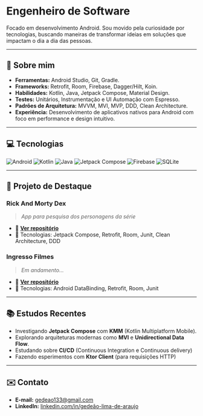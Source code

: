 # Engenheiro de Software

Focado em desenvolvimento Android. Sou movido pela curiosidade por tecnologias, buscando maneiras de transformar ideias em soluções que impactam o dia a dia das pessoas.

---

## 🚀 Sobre mim
- **Ferramentas:** Android Studio, Git, Gradle.
- **Frameworks:** Retrofit, Room, Firebase, Dagger/Hilt, Koin.
- **Habilidades:** Kotlin, Java, Jetpack Compose, Material Design.
- **Testes:** Unitários, Instrumentação e UI Automação com Espresso.
- **Padrões de Arquitetura:** MVVM, MVI, MVP, DDD, Clean Architecture.
- **Experiência:** Desenvolvimento de aplicativos nativos para Android com foco em performance e design intuitivo.

---

## 💻 Tecnologias

<div>
  <img src="https://img.shields.io/badge/Android-3DDC84?style=for-the-badge&logo=android&logoColor=white" alt="Android"/>
  <img src="https://img.shields.io/badge/Kotlin-0095D5?style=for-the-badge&logo=kotlin&logoColor=white" alt="Kotlin"/>
  <img src="https://img.shields.io/badge/Java-007396?style=for-the-badge&logo=java&logoColor=white" alt="Java"/>
  <img src="https://img.shields.io/badge/Jetpack%20Compose-4285F4?style=for-the-badge&logo=android&logoColor=white" alt="Jetpack Compose"/>
  <img src="https://img.shields.io/badge/Firebase-FFCA28?style=for-the-badge&logo=firebase&logoColor=black" alt="Firebase"/>
  <img src="https://img.shields.io/badge/SQLite-003B57?style=for-the-badge&logo=sqlite&logoColor=white" alt="SQLite"/>
</div>

---

## 📘 Projeto de Destaque

### **Rick And Morty Dex**
> *App para pesquisa dos personagens da série*  
- 🔗 **[Ver repositório](https://github.com/gedeaoaraujo/android-rickandmorty-dex)**  
- 🚀 Tecnologias: Jetpack Compose, Retrofit, Room, Junit, Clean Architecture, DDD

### **Ingresso Filmes**
> *Em andamento...* 
- 🔗 **[Ver repositório](https://github.com/gedeaoaraujo/ingresso-filmes-app)**  
- 🚀 Tecnologias: Android DataBinding, Retrofit, Room, Junit

---

## 📚 Estudos Recentes
- Investigando **Jetpack Compose** com **KMM** (Kotlin Multiplatform Mobile).
- Explorando arquiteturas modernas como **MVI** e **Unidirectional Data Flow**.
- Estudando sobre **CI/CD** (Continuous Integration e Continuous delivery)
- Fazendo esperimentos com **Ktor Client** (para requisições HTTP)

---

## ✉️ Contato
- **E-mail:** [gedeao133@gmail.com](mailto:gedeao133@gmail.com)
- **LinkedIn:** [linkedin.com/in/gedeão-lima-de-araujo](https://www.linkedin.com/in/gede%C3%A3o-lima-de-araujo/)
